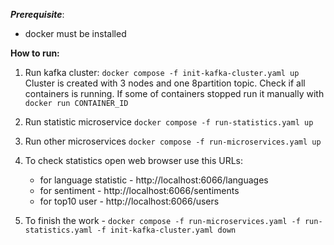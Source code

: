 ***Prerequisite***:
 - docker must be installed

**How to run:**  
1. Run kafka cluster: `docker compose -f init-kafka-cluster.yaml up` Cluster is created 
with 3 nodes and one 8partition topic. Check if all containers is running. If some of containers stopped
run it manually with `docker run CONTAINER_ID`

2. Run statistic microservice `docker compose -f run-statistics.yaml up`

3. Run other microservices `docker compose -f run-microservices.yaml up`

4. To check statistics open web browser use this URLs:
    - for language statistic - http://localhost:6066/languages
    - for sentiment -  http://localhost:6066/sentiments
    - for top10 user - http://localhost:6066/users
    
5. To finish the work - `docker compose -f run-microservices.yaml -f run-statistics.yaml -f init-kafka-cluster.yaml down`